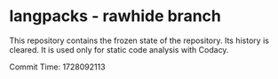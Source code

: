 # langpacks - rawhide branch

This repository contains the frozen state of the repository.
Its history is cleared. It is used only for static code
analysis with Codacy.

Commit Time: 1728092113